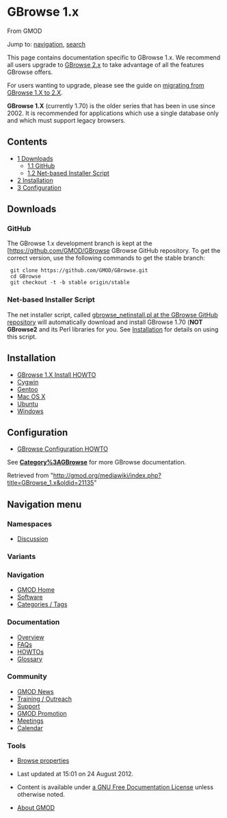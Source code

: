 









<span id="top"></span>







# <span dir="auto">GBrowse 1.x</span>





From GMOD









Jump to: [navigation](#mw-navigation), [search](#p-search)





This page contains documentation specific to GBrowse 1.x. We recommend
all users upgrade to [GBrowse 2.x](GBrowse.1 "GBrowse") to take
advantage of all the features GBrowse offers.

For users wanting to upgrade, please see the guide on [migrating from
GBrowse 1.X to
2.X](Migrating_from_GBrowse_1.X_to_2.X "Migrating from GBrowse 1.X to 2.X").

**GBrowse 1.X** (currently 1.70) is the older series that has been in
use since 2002. It is recommended for applications which use a single
database only and which must support legacy browsers.

  





## Contents



- [<span class="tocnumber">1</span>
  <span class="toctext">Downloads</span>](#Downloads)
  - [<span class="tocnumber">1.1</span>
    <span class="toctext">GitHub</span>](#GitHub)
  - [<span class="tocnumber">1.2</span> <span class="toctext">Net-based
    Installer Script</span>](#Net-based_Installer_Script)
- [<span class="tocnumber">2</span>
  <span class="toctext">Installation</span>](#Installation)
- [<span class="tocnumber">3</span>
  <span class="toctext">Configuration</span>](#Configuration)



## <span id="Downloads" class="mw-headline">Downloads</span>

### <span id="GitHub" class="mw-headline">GitHub</span>

The GBrowse 1.x development branch is kept at the
\[<a href="https://github.com/GMOD/GBrowse" class="external free"
rel="nofollow">https://github.com/GMOD/GBrowse</a> GBrowse GitHub
repository. To get the correct version, use the following commands to
get the stable branch:

     git clone https://github.com/GMOD/GBrowse.git
     cd GBrowse
     git checkout -t -b stable origin/stable

  

### <span id="Net-based_Installer_Script" class="mw-headline">Net-based Installer Script</span>

The net installer script, called <a
href="http://github.com/GMOD/GBrowse/raw/master/bin/gbrowse_netinstall.pl"
class="external text" rel="nofollow">gbrowse_netinstall.pl at the
GBrowse GitHub repository</a> will automatically download and install
GBrowse 1.70 (**NOT GBrowse2** and its Perl libraries for you. See
[Installation](#Installation) for details on using this script.

  

## <span id="Installation" class="mw-headline">Installation</span>

- [GBrowse 1.X Install
  HOWTO](GBrowse_Install_HOWTO "GBrowse Install HOWTO")
- [Cygwin](GBrowse_Cygwin_HOWTO "GBrowse Cygwin HOWTO")
- [Gentoo](GBrowse_Gentoo_HOWTO "GBrowse Gentoo HOWTO")
- [Mac OS X](GBrowse_MacOSX_HOWTO "GBrowse MacOSX HOWTO")
- [Ubuntu](GBrowse_Ubuntu_HOWTO "GBrowse Ubuntu HOWTO")
- [Windows](GBrowse_Windows_HOWTO "GBrowse Windows HOWTO")

  

## <span id="Configuration" class="mw-headline">Configuration</span>

- <a href="GBrowse_Configuration_HOWTO" class="mw-redirect"
  title="GBrowse Configuration HOWTO">GBrowse Configuration HOWTO</a>

  
See **[Category%3AGBrowse](Category%3AGBrowse "Category%3AGBrowse")** for more
GBrowse documentation.





Retrieved from
"<http://gmod.org/mediawiki/index.php?title=GBrowse_1.x&oldid=21135>"

















## Navigation menu









### Namespaces


- <span id="ca-talk"><a
  href="http://gmod.org/mediawiki/index.php?title=Talk%3AGBrowse_1.x&amp;action=edit&amp;redlink=1"
  accesskey="t"
  title="Discussion about the content page [t]">Discussion</a></span>





### 

### Variants[](#)























<a href="Main_Page"
style="background-image: url(../images/GMOD-cogs.png);"
title="Visit the main page"></a>





### Navigation



- <span id="n-GMOD-Home">[GMOD Home](Main_Page)</span>
- <span id="n-Software">[Software](GMOD_Components)</span>
- <span id="n-Categories-.2F-Tags">[Categories /
  Tags](Categories)</span>







### Documentation



- <span id="n-Overview">[Overview](Overview)</span>
- <span id="n-FAQs">[FAQs](Category%3AFAQ)</span>
- <span id="n-HOWTOs">[HOWTOs](Category%3AHOWTO)</span>
- <span id="n-Glossary">[Glossary](Glossary)</span>







### Community



- <span id="n-GMOD-News">[GMOD News](GMOD_News)</span>
- <span id="n-Training-.2F-Outreach">[Training /
  Outreach](Training_and_Outreach)</span>
- <span id="n-Support">[Support](Support)</span>
- <span id="n-GMOD-Promotion">[GMOD Promotion](GMOD_Promotion)</span>
- <span id="n-Meetings">[Meetings](Meetings)</span>
- <span id="n-Calendar">[Calendar](Calendar)</span>







### Tools




- <span id="t-smwbrowselink"><a href="Special%3ABrowse/GBrowse_1.x" rel="smw-browse">Browse
  properties</a></span>












- <span id="footer-info-lastmod">Last updated at 15:01 on 24 August
  2012.</span>
<!-- - <span id="footer-info-viewcount">11,473 page views.</span> -->
- <span id="footer-info-copyright">Content is available under
  <a href="http://www.gnu.org/licenses/fdl-1.3.html" class="external"
  rel="nofollow">a GNU Free Documentation License</a> unless otherwise
  noted.</span>

<!-- -->

- <span id="footer-places-about">[About
  GMOD](GMOD%3AAbout "GMOD%3AAbout")</span>

<!-- -->







